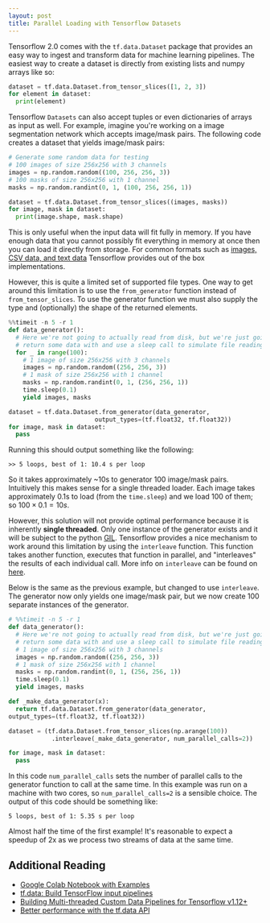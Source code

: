 ```yaml
---
layout: post
title: Parallel Loading with Tensorflow Datasets
---
```


Tensorflow 2.0 comes with the `tf.data.Dataset` package that provides an easy 
way to ingest and transform data for machine learning pipelines. The easiest way
to create a dataset is directly from existing lists and numpy arrays like so:

```python
dataset = tf.data.Dataset.from_tensor_slices([1, 2, 3]) 
for element in dataset: 
  print(element) 
```

Tensorflow `Datasets` can also accept tuples or even dictionaries of arrays as
input as well. For example, imagine you're working on a image segmentation
network which accepts image/mask pairs. The following code creates a dataset
that yields image/mask pairs:

```python
# Generate some random data for testing
# 100 images of size 256x256 with 3 channels
images = np.random.random((100, 256, 256, 3))
# 100 masks of size 256x256 with 1 channel
masks = np.random.randint(0, 1, (100, 256, 256, 1))

dataset = tf.data.Dataset.from_tensor_slices((images, masks))
for image, mask in dataset:
  print(image.shape, mask.shape)
```

This is only useful when the input data will fit fully in memory. If you have
enough data that you cannot possibly fit everything in memory at once then you can load
it directly from storage. For common formats such as [images, CSV data, and text
data](https://www.tensorflow.org/guide/data#reading_input_data) Tensorflow
provides out of the box implementations.

However, this is quite a limited set of supported file types. One way to get
around this limitation is to use the `from_generator` function instead of
`from_tensor_slices`. To use the generator function we must also supply the type
and (optionally) the shape of the returned elements.

```python
%%timeit -n 5 -r 1
def data_generator():
  # Here we're not going to actually read from disk, but we're just going to 
  # return some data with and use a sleep call to simulate file reading
  for _ in range(100):
    # 1 image of size 256x256 with 3 channels
    images = np.random.random((256, 256, 3))
    # 1 mask of size 256x256 with 1 channel
    masks = np.random.randint(0, 1, (256, 256, 1))
    time.sleep(0.1)
    yield images, masks

dataset = tf.data.Dataset.from_generator(data_generator,
                        output_types=(tf.float32, tf.float32))
for image, mask in dataset:
  pass
```

Running this should output something like the following: 

```
>> 5 loops, best of 1: 10.4 s per loop
```

So it takes approximately ~10s to generator 100 image/mask pairs. Intuitively
this makes sense for a single threaded loader. Each image takes approximately
0.1s to load (from the `time.sleep`) and we load 100 of them; so $100 \times 0.1
= 10s$.

However, this solution will not provide optimal performance because it is
inherently **single threaded**. Only one instance of the generator exists and it
will be subject to the python
[GIL](https://wiki.python.org/moin/GlobalInterpreterLock). Tensorflow provides a
nice mechanism to work around this limitation by using the `interleave`
function. This function takes another function, executes that function in
parallel, and "interleaves" the results of each individual call. More info on
`interleave` can be found on
[here](https://www.tensorflow.org/guide/data_performance#parallelizing_data_extraction).

Below is the same as the previous example, but changed to use `interleave`. The
generator now only yields one image/mask pair, but we now create 100 separate
instances of the generator.

```python
# %%timeit -n 5 -r 1
def data_generator():
  # Here we're not going to actually read from disk, but we're just going to 
  # return some data with and use a sleep call to simulate file reading
  # 1 image of size 256x256 with 3 channels
  images = np.random.random((256, 256, 3))
  # 1 mask of size 256x256 with 1 channel
  masks = np.random.randint(0, 1, (256, 256, 1))
  time.sleep(0.1)
  yield images, masks

def _make_data_generator(x):
  return tf.data.Dataset.from_generator(data_generator,
output_types=(tf.float32, tf.float32))

dataset = (tf.data.Dataset.from_tensor_slices(np.arange(100)) 
            .interleave(_make_data_generator, num_parallel_calls=2))

for image, mask in dataset:
  pass
```

In this code `num_parallel_calls` sets the number of parallel calls to the
generator function to call at the same time. In this example was run on a
machine with two cores, so `num_parallel_calls=2` is a sensible choice. The
output of this code should be something like:

```
5 loops, best of 1: 5.35 s per loop
```

Almost half the time of the first example! It's reasonable to expect a speedup
of 2x as we process two streams of data at the same time.

Additional Reading
---
* [Google Colab Notebook with
  Examples](https://colab.research.google.com/drive/1h9lAtzvHkIRIi0ucNwGbIARiW3b5AVQr)
* [tf.data: Build TensorFlow input pipelines](https://www.tensorflow.org/guide/data)
* [Building Multi-threaded Custom Data Pipelines for Tensorflow v1.12+](https://medium.com/@nimatajbakhsh/building-multi-threaded-custom-data-pipelines-for-tensorflow-f76e9b1a32f5)
* [Better performance with the tf.data API](https://www.tensorflow.org/guide/data_performance)
